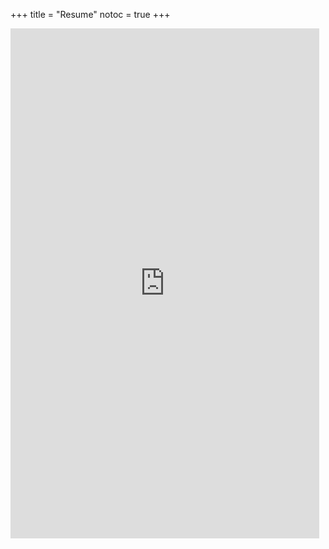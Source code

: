 +++
title = "Resume"
notoc = true
+++

<iframe src="https://docs.google.com/gview?url=https://github.com/YujiShen/en/raw/master/static/file/Yuji_Shen_Resume.pdf&embedded=true" 
style="width:98%; height: 85vw; border:none" ></iframe>




